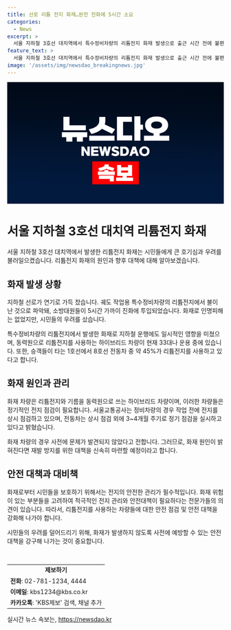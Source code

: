 ```yaml
---
title: 선로 리튬 전지 화재…완전 진화에 5시간 소요
categories:
  - News
excerpt: >
  서울 지하철 3호선 대치역에서 특수정비차량의 리튬전지 화재 발생으로 출근 시간 전에 불편을 겪었던 시민들. 화재로 5시간 이상의 진화 시간이 소요되었으며, 전체 전동차의 절반에 해당하는 이러한 리튬전지를 사용 중임이 파악됐다. 화재로 인명 피해는 없었으나, 시민들은 화재 발생에 대한 걱정을 표했다. 해당 차량은 하이브리드 차량으로, 승객들이 타는 지하철의 약 45%가 같은 리튬전지를 사용하고 있음을 알렸다. 교수는 적극적인 전지 관리가 필요하다고 강조했고, 서울교통공사는 사전에 문제가 발견되지 않았다며 재발 방지대책을 세욨다고 밝혔다.
feature_text: >
  서울 지하철 3호선 대치역에서 특수정비차량의 리튬전지 화재 발생으로 출근 시간 전에 불편을 겪었던 시민들. 화재로 5시간 이상의 진화 시간이 소요되었으며, 전체 전동차의 절반에 해당하는 이러한 리튬전지를 사용 중임이 파악됐다. 화재로 인명 피해는 없었으나, 시민들은 화재 발생에 대한 걱정을 표했다. 해당 차량은 하이브리드 차량으로, 승객들이 타는 지하철의 약 45%가 같은 리튬전지를 사용하고 있음을 알렸다. 교수는 적극적인 전지 관리가 필요하다고 강조했고, 서울교통공사는 사전에 문제가 발견되지 않았다며 재발 방지대책을 세욨다고 밝혔다.
image: '/assets/img/newsdao_breakingnews.jpg'
---
```


<p><img src="/assets/img/newsdao_breakingnews.jpg" alt="firstkoreanews 속보" /></p>

<h1>서울 지하철 3호선 대치역 리튬전지 화재</h1>

<p data-ke-size="size16"></p>

<p>서울 지하철 3호선 대치역에서 발생한 리튬전지 화재는 시민들에게 큰 호기심과 우려를 불러일으켰습니다. 리튬전지 화재의 원인과 향후 대책에 대해 알아보겠습니다.</p>

<p data-ke-size="size16"></p>

<h2 data-ke-size="size26">화재 발생 상황</h2>

<p data-ke-size="size16">지하철 선로가  연기로 가득 찼습니다. 궤도 작업용 특수정비차량의 리튬전지에서 불이 난 것으로 파악돼, 소방대원들이 5시간 가까이 진화에 투입되었습니다. 화재로 인명피해는 없었지만, 시민들의 우려를 샀습니다.</p>

<p data-ke-size="size16">특수정비차량의 리튬전지에서 발생한 화재로 지하철 운행에도 일시적인 영향을 미쳤으며, 동력원으로 리튬전지를 사용하는 하이브리드 차량이 현재 33대나 운용 중에 있습니다. 또한, 승객들이 타는 1호선에서 8호선 전동차 중 약 45%가 리튬전지를 사용하고 있다고 합니다.</p>

<p data-ke-size="size16"></p>

<h2 data-ke-size="size26">화재 원인과 관리</h2>

<p data-ke-size="size16">화재 차량은 리튬전지와 기름을 동력원으로 쓰는 하이브리드 차량이며, 이러한 차량들은 정기적인 전지 점검이 필요합니다. 서울교통공사는 정비차량의 경우 작업 전에 전지를 상시 점검하고 있으며, 전동차는 상시 점검 외에 3~4개월 주기로 정기 점검을 실시하고 있다고 밝혔습니다.</p>

<p data-ke-size="size16">화재 차량의 경우 사전에 문제가 발견되지 않았다고 전합니다. 그러므로, 화재 원인이 밝혀진다면 재발 방지를 위한 대책을 신속히 마련할 예정이라고 합니다.</p>

<p data-ke-size="size16"></p>

<h2 data-ke-size="size26">안전 대책과 대비책</h2>

<p data-ke-size="size16">화재로부터 시민들을 보호하기 위해서는 전지의 안전한 관리가 필수적입니다. 화재 위험이 있는 부분들을 고려하여 적극적인 전지 관리와 안전대책이 필요하다는 전문가들의 의견이 있습니다. 따라서, 리튬전지를 사용하는 차량들에 대한 안전 점검 및 안전 대책을 강화해 나가야 합니다.</p>

<p data-ke-size="size16">시민들의 우려를 덜어드리기 위해, 화재가 발생하지 않도록 사전에 예방할 수 있는 안전 대책을 강구해 나가는 것이 중요합니다.</p>

<p data-ke-size="size16">&nbsp;</p>

<table>
    <tbody>
        <tr>
            <td style="text-align: center; height: 17px;"><b>제보하기</b></td>
        </tr>
        <tr>
            <td><b>전화</b>: 02-781-1234, 4444</td>
        </tr>
        <tr>
            <td><b>이메일</b>: kbs1234@kbs.co.kr</td>
        </tr>
        <tr>
            <td><b>카카오톡</b>: 'KBS제보' 검색, 채널 추가</td>
        </tr>
    </tbody>
</table>
실시간 뉴스 속보는, <a href="https://newsdao.kr" rel="dofollow">https://newsdao.kr</a>


